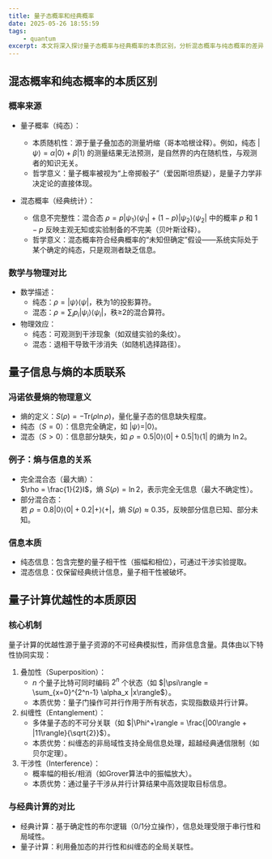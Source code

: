 ```yaml
---
title: 量子态概率和经典概率
date: 2025-05-26 18:55:59
tags:
    - quantum
excerpt: 本文将深入探讨量子态概率与经典概率的本质区别，分析混态概率与纯态概率的差异，并阐明量子信息与熵的关系，以及量子计算优越性的本质。
---
```


## 混态概率和纯态概率的本质区别

### 概率来源
- 量子概率（纯态）：  
  - 本质随机性：源于量子叠加态的测量坍缩（哥本哈根诠释）。例如，纯态 $|\psi\rangle = \alpha|0\rangle + \beta|1\rangle$ 的测量结果无法预测，是自然界的内在随机性，与观测者的知识无关。  
  - 哲学意义：量子概率被视为“上帝掷骰子”（爱因斯坦质疑），是量子力学非决定论的直接体现。  

- 混态概率（经典统计）：  
  - 信息不完整性：混合态 $\rho = p|\psi_1\rangle\langle\psi_1| + (1-p)|\psi_2\rangle\langle\psi_2|$ 中的概率 $p$ 和 $1-p$ 反映主观无知或实验制备的不完美（贝叶斯诠释）。  
  - 哲学意义：混态概率符合经典概率的“未知但确定”假设——系统实际处于某个确定的纯态，只是观测者缺乏信息。

### 数学与物理对比
- 数学描述：  
  - 纯态：$\rho = |\psi\rangle\langle\psi|$，秩为1的投影算符。  
  - 混态：$\rho = \sum_i p_i |\psi_i\rangle\langle\psi_i|$，秩≥2的混合算符。  
- 物理效应：  
  - 纯态：可观测到干涉现象（如双缝实验的条纹）。  
  - 混态：退相干导致干涉消失（如随机选择路径）。



## 量子信息与熵的本质联系

### 冯诺依曼熵的物理意义
- 熵的定义：$S(\rho) = -\text{Tr}(\rho \ln \rho)$，量化量子态的信息缺失程度。  
- 纯态（$S=0$）：信息完全确定，如 $|\psi\rangle = |0\rangle$。  
- 混态（$S>0$）：信息部分缺失，如 $\rho = 0.5|0\rangle\langle 0| + 0.5|1\rangle\langle 1|$ 的熵为 $\ln 2$。

### 例子：熵与信息的关系
- 完全混合态（最大熵）：  
  $\rho = \frac{1}{2}I$，熵 $S(\rho) = \ln 2$，表示完全无信息（最大不确定性）。  
- 部分混合态：  
  若 $\rho = 0.8|0\rangle\langle 0| + 0.2|+\rangle\langle +|$，熵 $S(\rho) \approx 0.35$，反映部分信息已知、部分未知。

### 信息本质
- 纯态信息：包含完整的量子相干性（振幅和相位），可通过干涉实验提取。  
- 混态信息：仅保留经典统计信息，量子相干性被破坏。


## 量子计算优越性的本质原因

### 核心机制
量子计算的优越性源于量子资源的不可经典模拟性，而非信息含量。具体由以下特性协同实现：  
1. 叠加性（Superposition）：  
   - $n$ 个量子比特可同时编码 $2^n$ 个状态（如 $|\psi\rangle = \sum_{x=0}^{2^n-1} \alpha_x |x\rangle$）。  
   - 本质优势：量子门操作可并行作用于所有状态，实现指数级并行计算。  
2. 纠缠性（Entanglement）：  
   - 多体量子态的不可分关联（如 $|\Phi^+\rangle = \frac{|00\rangle + |11\rangle}{\sqrt{2}}$）。  
   - 本质优势：纠缠态的非局域性支持全局信息处理，超越经典通信限制（如贝尔定理）。  
3. 干涉性（Interference）：  
   - 概率幅的相长/相消（如Grover算法中的振幅放大）。  
   - 本质优势：通过量子干涉从并行计算结果中高效提取目标信息。

### 与经典计算的对比
- 经典计算：基于确定性的布尔逻辑（0/1分立操作），信息处理受限于串行性和局域性。  
- 量子计算：利用叠加态的并行性和纠缠态的全局关联性。
  